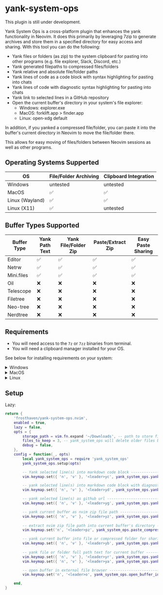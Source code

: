 # yank-system-ops

This plugin is still under development.

Yank System Ops is a cross-platform plugin that enhances the yank functionality
in Neovim. It does this primarily by leveraging 7zip to generate archives and
store them in a specified directory for easy access and sharing. With this tool
you can do the following:

- Yank files or folders (as zip) to the system clipboard for pasting into other
programs (e.g. file explorer, Slack, Discord, etc.)
- Yank generated filepaths to compressed files/folders
- Yank relative and absolute file/folder paths
- Yank lines of code as a code block with syntax highlighting for pasting into
chats
- Yank lines of code with diagnostic syntax highlighting for pasting into chats
- Yank link to selected lines in a GitHub repository
- Open the current buffer's directory in your system's file explorer:
    - Windows: explorer.exe
    - MacOS: forklift.app > finder.app
    - Linux: open-xdg default

In addition, if you yanked a compressed file/folder, you can paste it into the
buffer's current directory in Neovim to move the file/folder there.

This allows for easy moving of files/folders between Neovim sessions as well as
other programs.

## Operating Systems Supperted

| OS              | File/Folder Archiving | Clipboard Integration |
|-----------------|-----------------------|-----------------------|
| Windows         | untested              | untested              |
| MacOS           | ✅                    | ✅                    |
| Linux (Wayland) | ✅                    | ✅                    |
| Linux (X11)     | ✅                    | untested              |

## Buffer Types Supported

| Buffer Type | Yank Path Text        | Yank File/Folder Zip | Paste/Extract Zip | Easy Paste Sharing |
|-------------|-----------------------|----------------------|-------------------|--------------------|
| Editor      | ✅                    | ✅                   | ✅                | ✅                 |
| Netrw       | ✅                    | ✅                   | ✅                | ✅                 |
| Mini.files  | ✅                    | ✅                   | ✅                | ✅                 |
| Oil         | ❌                    | ❌                   | ❌                | ❌                 |
| Telescope   | ❌                    | ❌                   | ❌                | ❌                 |
| Filetree    | ❌                    | ❌                   | ❌                | ❌                 |
| Neo-tree    | ❌                    | ❌                   | ❌                | ❌                 |
| Nerdtree    | ❌                    | ❌                   | ❌                | ❌                 |

## Requirements

- You will need access to the `7z` or `7zz` binaries from terminal.
- You will need a clipboard manager installed for your OS.

See below for installing requirements on your system:

<details>
    <summary>Windows</summary>

You can install 7zip via winget:
```powershell
winget install -e --id 7zip.7zip
```

Windows has built-in clipboard management via the `clip` command.
</details>

<details>
    <summary>MacOS</summary>

You can install 7zip via Homebrew:
```bash
brew install sevenzip
```
MacOS has built-in clipboard management via the `pbcopy` and `pbpaste` commands.
</details>

<details>
    <summary>Linux</summary>

You can install 7zip via your package manager. See below for specific distros:
```bash
# Debian/Ubuntu
sudo apt install 7zip
```

```bash
# Arch
sudo pacman -S --needed 7zip
```

For Wayland, `wl-clipboard` is recommended for clipboard management. For X11,
`xclip` or `xsel` should work.
</details>

## Setup

Lazy:

```lua
return {
    'frosthaven/yank-system-ops.nvim',
    enabled = true,
    lazy = false,
    opts = {
        storage_path = vim.fn.expand '~/Downloads', -- path to store files
        files_to_keep = 3, -- yank_system_ops will delete older files beyond this
        debug = false,
    },
    config = function(_, opts)
        local yank_system_ops = require 'yank_system_ops'
        yank_system_ops.setup(opts)

        -- Yank selected line(s) into markdown code block ---------------------
        vim.keymap.set({ 'n', 'v' }, '<leader>yc', yank_system_ops.yank_codeblock, { desc = '[Y]ank as [C]ode block' })

        -- yank selected line(s) into markdown code block with diagnostics ----
        vim.keymap.set({ 'n', 'v' }, '<leader>yd', yank_system_ops.yank_diagnostics, { desc = '[Y]ank [D]iagnostic code block' })

        -- yank selected line(s) as github url --------------------------------
        vim.keymap.set({ 'n', 'v' }, '<leader>yg', yank_system_ops.yank_github_url, { desc = '[Y]ank [G]itHub URL for current line(s)' })

        -- yank current buffer as nvim zip file path --------------------------
        vim.keymap.set({ 'n', 'v' }, '<leader>yz', yank_system_ops.yank_compressed_file, { desc = '[Y]ank as [Z]ip file' })
        
        -- extract nvim zip file path into current buffer's directory ---------
        vim.keymap.set('n', '<leader>pz', yank_system_ops.paste_compressed_file, { desc = '[Z]ip file [P]aste' })

        -- yank current buffer into file or compressed folder for sharing -----
        vim.keymap.set({ 'n', 'v' }, '<leader>yb', yank_system_ops.yank_file_binary, { desc = '[Y]ank as Zip [B]inary file' })
        
        -- yank file or folder full path text for current buffer --------------
        vim.keymap.set({ 'n', 'v' }, '<leader>yr', yank_system_ops.yank_relative_path, { desc = '[Y]ank [R]elative path of file' })
        vim.keymap.set({ 'n', 'v' }, '<leader>ya', yank_system_ops.yank_absolute_path, { desc = '[Y]ank [A]bsolute path of file' })

        -- open buffer in external file browser -------------------------------
        vim.keymap.set('n', '<leader>o', yank_system_ops.open_buffer_in_file_manager, { desc = '[O]pen in external file browser' })

    end,
}
```
